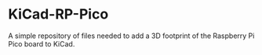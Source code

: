 # KiCad-RP-Pico
A simple repository of files needed to add a 3D footprint of the Raspberry Pi Pico board to KiCad.
